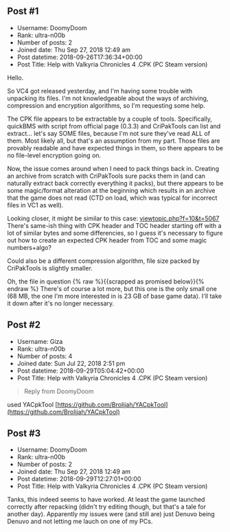 ## Post #1
- Username: DoomyDoom
- Rank: ultra-n00b
- Number of posts: 2
- Joined date: Thu Sep 27, 2018 12:49 am
- Post datetime: 2018-09-26T17:36:34+00:00
- Post Title: Help with Valkyria Chronicles 4 .CPK (PC Steam version)

Hello.

So VC4 got released yesterday, and I'm having some trouble with unpacking its files. I'm not knowledgeable about the ways of archiving, compression and encryption algorithms, so I'm requesting some help.

The CPK file appears to be extractable by a couple of tools. Specifically, quickBMS with script from official page (0.3.3) and CriPakTools can list and extract... let's say SOME files, because I'm not sure they've read ALL of them. Most likely all, but that's an assumption from my part. Those files are provably readable and have expected things in them, so there appears to be no file-level encryption going on.

Now, the issue comes around when I need to pack things back in. Creating an archive from scratch with CriPakTools sure packs them in (and can naturally extract back correctly everything it packs), but there appears to be some magic/format alteration at the beginning which results in an archive that the game does not read (CTD on load, which was typical for incorrect files in VC1 as well). 

Looking closer, it might be similar to this case: [viewtopic.php?f=10&t=5067](http://forum.xentax.com/viewtopic.php?f=10&t=5067)
There's same-ish thing with CPK header and TOC header starting off with a lot of similar bytes and some differencies, so I guess it's necessary to figure out how to create an expected CPK header from TOC and some magic numbers+algo?

Could also be a different compression algorithm, file size packed by CriPakTools is slightly smaller.

Oh, the file in question
{% raw %}{{scrapped as promised below}}{% endraw %}
There's of course a lot more, but this one is the only small one (68 MB, the one I'm more interested in is 23 GB of base game data). I'll take it down after it's no longer necessary.
## Post #2
- Username: Giza
- Rank: ultra-n00b
- Number of posts: 4
- Joined date: Sun Jul 22, 2018 2:51 pm
- Post datetime: 2018-09-29T05:04:42+00:00
- Post Title: Help with Valkyria Chronicles 4 .CPK (PC Steam version)

> Reply from DoomyDoom
>
> 
used YACpkTool [https://github.com/Brolijah/YACpkTool](https://github.com/Brolijah/YACpkTool)
## Post #3
- Username: DoomyDoom
- Rank: ultra-n00b
- Number of posts: 2
- Joined date: Thu Sep 27, 2018 12:49 am
- Post datetime: 2018-09-29T12:27:01+00:00
- Post Title: Help with Valkyria Chronicles 4 .CPK (PC Steam version)

Tanks, this indeed seems to have worked. At least the game launched correctly after repacking (didn't try editing though, but that's a tale for another day). Apparently my issues were (and still are) just Denuvo being Denuvo and not letting me lauch on one of my PCs.
